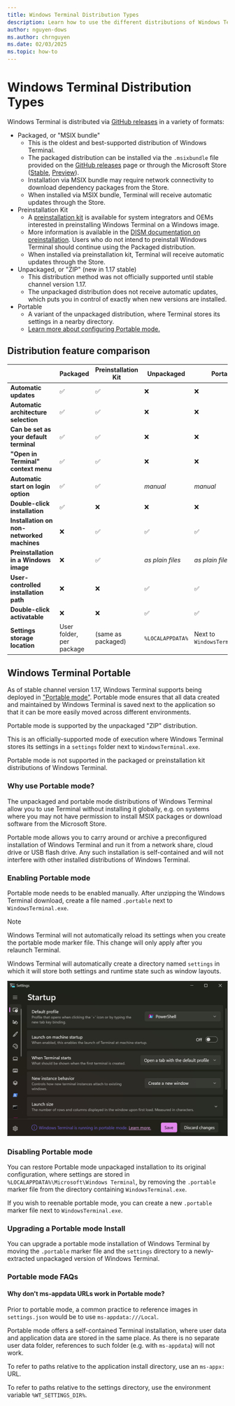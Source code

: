 ```yaml
---
title: Windows Terminal Distribution Types
description: Learn how to use the different distributions of Windows Terminal.
author: nguyen-dows
ms.author: chrnguyen
ms.date: 02/03/2025
ms.topic: how-to 
---
```


# Windows Terminal Distribution Types

Windows Terminal is distributed via [GitHub releases] in a variety of formats:

- Packaged, or "MSIX bundle"
    - This is the oldest and best-supported distribution of Windows Terminal.
    - The packaged distribution can be installed via the `.msixbundle` file provided on the [GitHub releases] page or
      through the Microsoft Store ([Stable](https://aka.ms/terminal), [Preview](https://aka.ms/terminal-preview)).
    - Installation via MSIX bundle may require network connectivity to download dependency packages from the Store.
    - When installed via MSIX bundle, Terminal will receive automatic updates through the Store.
- Preinstallation Kit
    - A [preinstallation kit] is available for system integrators and OEMs interested in preinstalling Windows Terminal
      on a Windows image.
    - More information is available in the [DISM documentation on preinstallation]. Users who do not intend to
      preinstall Windows Terminal should continue using the Packaged distribution.
    - When installed via preinstallation kit, Terminal will receive automatic updates through the Store.
- Unpackaged, or "ZIP" (new in 1.17 stable)
    - This distribution method was not officially supported until stable channel version 1.17.
    - The unpackaged distribution does not receive automatic updates, which puts you in control of exactly when new
      versions are installed.
- Portable
    - A variant of the unpackaged distribution, where Terminal stores its settings in a nearby directory.
    - [Learn more about configuring Portable mode.](#windows-terminal-portable)

## Distribution feature comparison

|                                            | Packaged                 | Preinstallation Kit | Unpackaged       | Portable                      |
| ------------------------------------------ | ------------------------ | ------------------- | ---------------- | ----------------------------- |
| **Automatic updates**                      | ✅                       | ✅                  | ❌               | ❌                            |
| **Automatic architecture selection**       | ✅                       | ✅                  | ❌               | ❌                            |
| **Can be set as your default terminal**    | ✅                       | ✅                  | ❌               | ❌                            |
| **"Open in Terminal" context menu**        | ✅                       | ✅                  | ❌               | ❌                            |
| **Automatic start on login option**        | ✅                       | ✅                  | _manual_         | _manual_                      |
| **Double-click installation**              | ✅                       | ❌                  | ❌               | ❌                            |
| **Installation on non-networked machines** | ❌                       | ✅                  | ✅               | ✅                            |
| **Preinstallation in a Windows image**     | ❌                       | ✅                  | _as plain files_ | _as plain files_              |
| **User-controlled installation path**      | ❌                       | ❌                  | ✅               | ✅                            |
| **Double-click activatable**               | ❌                       | ❌                  | ✅               | ✅                            |
| **Settings storage location**              | User folder, per package | (same as packaged)  | `%LOCALAPPDATA%` | Next to `WindowsTerminal.exe` |

## Windows Terminal Portable

As of stable channel version 1.17, Windows Terminal supports being deployed in ["Portable mode"]. Portable mode ensures
that all data created and maintained by Windows Terminal is saved next to the application so that it can be more easily
moved across different environments.

Portable mode is supported by the unpackaged "ZIP" distribution.

This is an officially-supported mode of execution where Windows Terminal stores its settings in a `settings` folder next
to `WindowsTerminal.exe`.

Portable mode is not supported in the packaged or preinstallation kit distributions of Windows Terminal.

### Why use Portable mode?

The unpackaged and portable mode distributions of Windows Terminal allow you to use Terminal without installing it
globally, e.g. on systems where you may not have permission to install MSIX packages or download software from the
Microsoft Store.

Portable mode allows you to carry around or archive a preconfigured installation of Windows Terminal and run it from
a network share, cloud drive or USB flash drive. Any such installation is self-contained and will not interfere with
other installed distributions of Windows Terminal.

### Enabling Portable mode

Portable mode needs to be enabled manually. After unzipping the Windows Terminal download, create a file named `.portable` next to `WindowsTerminal.exe`.

> [!NOTE]
> Windows Terminal will not automatically reload its settings when you create the portable mode marker file.
> This change will only apply after you relaunch Terminal.

Windows Terminal will automatically create a directory named `settings` in which it will store both settings and runtime
state such as window layouts.

![Windows Terminal portable mode disclaimer example](./images/portable-mode.png)

### Disabling Portable mode

You can restore Portable mode unpackaged installation to its original configuration, where settings are stored in
`%LOCALAPPDATA%\Microsoft\Windows Terminal`, by removing the `.portable` marker file from the directory containing
`WindowsTerminal.exe`.

If you wish to reenable portable mode, you can create a new `.portable` marker file next to `WindowsTerminal.exe`.

### Upgrading a Portable mode Install

You can upgrade a portable mode installation of Windows Terminal by moving the `.portable` marker file and the
`settings` directory to a newly-extracted unpackaged version of Windows Terminal.

### Portable mode FAQs

#### Why don't ms-appdata URLs work in Portable mode?
Prior to portable mode, a common practice to reference images in `settings.json` would be to use `ms-appdata:///Local`. 

Portable mode offers a self-contained Terminal installation, where user data and application data are stored in the same place. As there is no separate user data folder, references to such folder (e.g. with `ms-appdata`) will not work.

To refer to paths relative to the application install directory, use an `ms-appx:` URL.

To refer to paths relative to the settings directory, use the environment variable `%WT_SETTINGS_DIR%`.

["Portable mode"]: https://en.wikipedia.org/wiki/Portable_application
[GitHub releases]: https://github.com/microsoft/terminal/releases
[preinstallation kit]: /windows/msix/desktop/deploy-preinstalled-apps
[DISM documentation on preinstallation]: /windows-hardware/manufacture/desktop/preinstall-apps-using-dism
